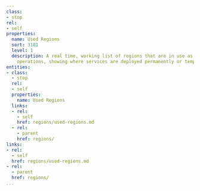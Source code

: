 ```yaml
---
class:
- stop
rel:
- self
properties:
  name: Used Regions
  sort: 3181
  level: 1
  description: A real time, working list of regions that are in use as part of platform
    operations, showing where services are deployed permanently or temporarily.
entities:
- class:
  - stop
  rel:
  - self
  properties:
    name: Used Regions
  links:
  - rel:
    - self
    href: regions/used-regions.md
  - rel:
    - parent
    href: regions/
links:
- rel:
  - self
  href: regions/used-regions.md
- rel:
  - parent
  href: regions/
...
```

